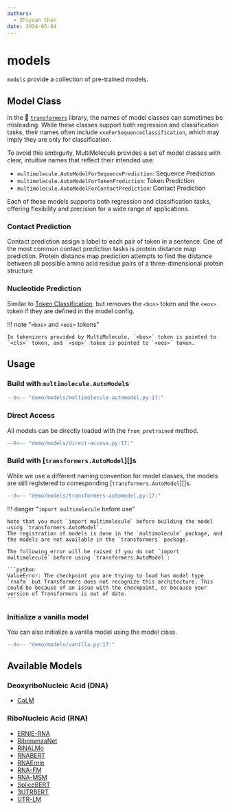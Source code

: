 ```yaml
---
authors:
  - Zhiyuan Chen
date: 2024-05-04
---
```


# models

`models` provide a collection of pre-trained models.

## Model Class

In the :hugs: [`transformers`](https://huggingface.co/docs/transformers/en/tasks/sequence_classification) library, the names of model classes can sometimes be misleading.
While these classes support both regression and classification tasks, their names often include `xxxForSequenceClassification`, which may imply they are only for classification.

To avoid this ambiguity, MultiMolecule provides a set of model classes with clear, intuitive names that reflect their intended use:

- `multimolecule.AutoModelForSequencePrediction`: Sequence Prediction
- `multimolecule.AutoModelForTokenPrediction`: Token Prediction
- `multimolecule.AutoModelForContactPrediction`: Contact Prediction

Each of these models supports both regression and classification tasks, offering flexibility and precision for a wide range of applications.

### Contact Prediction

Contact prediction assign a label to each pair of token in a sentence.
One of the most common contact prediction tasks is protein distance map prediction.
Protein distance map prediction attempts to find the distance between all possible amino acid residue pairs of a three-dimensional protein structure

### Nucleotide Prediction

Similar to [Token Classification](https://huggingface.co/docs/transformers/en/tasks/token_classification), but removes the `<bos>` token and the `<eos>` token if they are defined in the model config.

!!! note "`<bos>` and `<eos>` tokens"

    In tokenizers provided by MultiMolecule, `<bos>` token is pointed to `<cls>` token, and `<sep>` token is pointed to `<eos>` token.

## Usage

### Build with `multimolecule.AutoModel`s

```python
--8<-- "demo/models/multimolecule-automodel.py:17:"
```

### Direct Access

All models can be directly loaded with the `from_pretrained` method.

```python
--8<-- "demo/models/direct-access.py:17:"
```

### Build with [`transformers.AutoModel`][]s

While we use a different naming convention for model classes, the models are still registered to corresponding [`transformers.AutoModel`][]s.

```python
--8<-- "demo/models/transformers-automodel.py:17:"
```

!!! danger "`import multimolecule` before use"

    Note that you must `import multimolecule` before building the model using `transformers.AutoModel`.
    The registration of models is done in the `multimolecule` package, and the models are not available in the `transformers` package.

    The following error will be raised if you do not `import multimolecule` before using `transformers.AutoModel`:

    ```python
    ValueError: The checkpoint you are trying to load has model type `rnafm` but Transformers does not recognize this architecture. This could be because of an issue with the checkpoint, or because your version of Transformers is out of date.
    ```

### Initialize a vanilla model

You can also initialize a vanilla model using the model class.

```python
--8<-- "demo/models/vanilla.py:17:"
```

## Available Models

### DeoxyriboNucleic Acid (DNA)

- [CaLM](calm)

### RiboNucleic Acid (RNA)

- [ERNIE-RNA](ernierna)
- [RibonanzaNet](ribonanzanet)
- [RiNALMo](rinalmo)
- [RNABERT](rnabert)
- [RNAErnie](rnaernie)
- [RNA-FM](rnafm)
- [RNA-MSM](rnamsm)
- [SpliceBERT](splicebert)
- [3UTRBERT](utrbert)
- [UTR-LM](utrlm)
